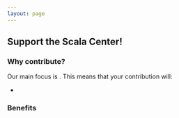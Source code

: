 ```yaml
---
layout: page
---
```


## Support the Scala Center!

### Why contribute?

Our main focus is . This means that your contribution will:

-

### Benefits


